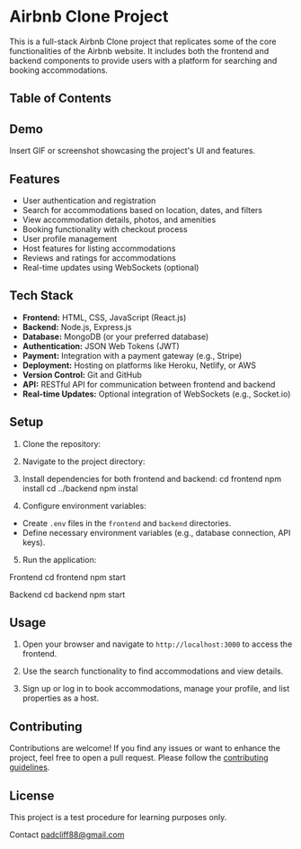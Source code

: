# Airbnb Clone Project

This is a full-stack Airbnb Clone project that replicates some of the core functionalities of the Airbnb website. It includes both the frontend and backend components to provide users with a platform for searching and booking accommodations.

## Table of Contents

## Demo

Insert GIF or screenshot showcasing the project's UI and features.

## Features

- User authentication and registration
- Search for accommodations based on location, dates, and filters
- View accommodation details, photos, and amenities
- Booking functionality with checkout process
- User profile management
- Host features for listing accommodations
- Reviews and ratings for accommodations
- Real-time updates using WebSockets (optional)

## Tech Stack

- **Frontend:** HTML, CSS, JavaScript (React.js)
- **Backend:** Node.js, Express.js
- **Database:** MongoDB (or your preferred database)
- **Authentication:** JSON Web Tokens (JWT)
- **Payment:** Integration with a payment gateway (e.g., Stripe)
- **Deployment:** Hosting on platforms like Heroku, Netlify, or AWS
- **Version Control:** Git and GitHub
- **API:** RESTful API for communication between frontend and backend
- **Real-time Updates:** Optional integration of WebSockets (e.g., Socket.io)

## Setup

1. Clone the repository:

2. Navigate to the project directory:

3. Install dependencies for both frontend and backend:
cd frontend
npm install
cd ../backend
npm instal


4. Configure environment variables:
- Create `.env` files in the `frontend` and `backend` directories.
- Define necessary environment variables (e.g., database connection, API keys).

5. Run the application:

Frontend
cd frontend
npm start

Backend
cd backend
npm start


## Usage

1. Open your browser and navigate to `http://localhost:3000` to access the frontend.

2. Use the search functionality to find accommodations and view details.

3. Sign up or log in to book accommodations, manage your profile, and list properties as a host.

## Contributing

Contributions are welcome! If you find any issues or want to enhance the project, feel free to open a pull request. Please follow the [contributing guidelines](CONTRIBUTING.md).

## License

This project is a test procedure for learning purposes only.

Contact padcliff88@gmail.com
